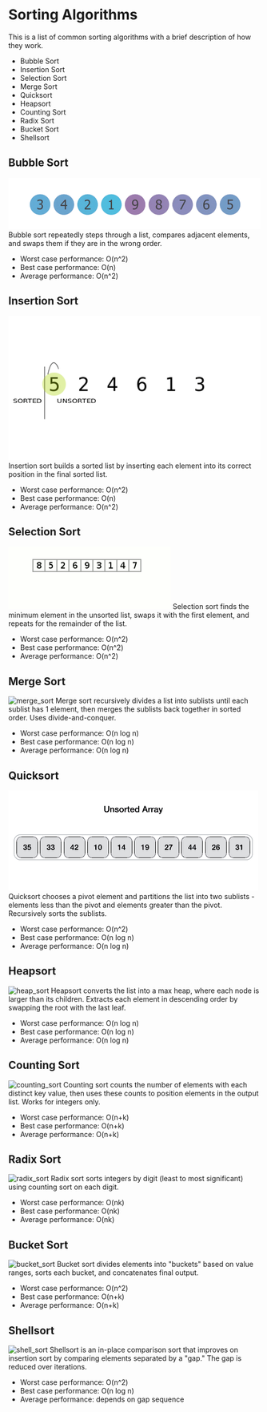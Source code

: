 # Sorting Algorithms
This is a list of common sorting algorithms with a brief description of how they work.
- Bubble Sort
- Insertion Sort
- Selection Sort
- Merge Sort
- Quicksort
- Heapsort
- Counting Sort
- Radix Sort
- Bucket Sort
- Shellsort

## Bubble Sort
![bubble_sort](./assets/bubble_sort.gif)
Bubble sort repeatedly steps through a list, compares adjacent elements, and swaps them if they are in the wrong order.
+ Worst case performance: O(n^2)
+ Best case performance: O(n)
+ Average performance: O(n^2)


## Insertion Sort
![insertion_sort](./assets/insertion_sort.gif)
 Insertion sort builds a sorted list by inserting each element into its correct position in the final sorted list.
+ Worst case performance: O(n^2)
+ Best case performance: O(n)
+ Average performance: O(n^2)

## Selection Sort
![selection_sort](./assets/selection_sort.gif)
Selection sort finds the minimum element in the unsorted list, swaps it with the first element, and repeats for the remainder of the list.
+ Worst case performance: O(n^2)
+ Best case performance: O(n^2)
+ Average performance: O(n^2)

## Merge Sort
![merge_sort](./assets/merge_sort.gif)
Merge sort recursively divides a list into sublists until each sublist has 1 element, then merges the sublists back together in sorted order. Uses divide-and-conquer.
+ Worst case performance: O(n log n)
+ Best case performance: O(n log n)
+ Average performance: O(n log n)

## Quicksort
![quick_sort](./assets/quick_sort.gif)
Quicksort chooses a pivot element and partitions the list into two sublists - elements less than the pivot and elements greater than the pivot. Recursively sorts the sublists.
+ Worst case performance: O(n^2)
+ Best case performance: O(n log n)
+ Average performance: O(n log n)

## Heapsort
![heap_sort](./assets/heap_sort.gif)
Heapsort converts the list into a max heap, where each node is larger than its children. Extracts each element in descending order by swapping the root with the last leaf.
+ Worst case performance: O(n log n)
+ Best case performance: O(n log n)
+ Average performance: O(n log n)

## Counting Sort
![counting_sort](./assets/counting_sort.gif)
Counting sort counts the number of elements with each distinct key value, then uses these counts to position elements in the output list. Works for integers only.
+ Worst case performance: O(n+k)
+ Best case performance: O(n+k)
+ Average performance: O(n+k)

## Radix Sort
![radix_sort](./assets/radix_sort.gif)
Radix sort sorts integers by digit (least to most significant) using counting sort on each digit.
+ Worst case performance: O(nk)
+ Best case performance: O(nk)
+ Average performance: O(nk)

## Bucket Sort
![bucket_sort](./assets/bucket_sort.gif)
Bucket sort divides elements into "buckets" based on value ranges, sorts each bucket, and concatenates final output.
+ Worst case performance: O(n^2)
+ Best case performance: O(n+k)
+ Average performance: O(n+k)

## Shellsort
![shell_sort](./assets/shell_sort.gif)
Shellsort is an in-place comparison sort that improves on insertion sort by comparing elements separated by a "gap." The gap is reduced over iterations.
+ Worst case performance: O(n^2)
+ Best case performance: O(n log n)
+ Average performance: depends on gap sequence
